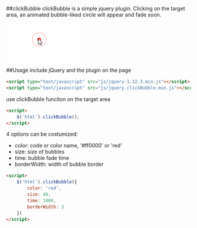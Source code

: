 ##clickBubble
clickBubble is a simple jquery plugin.
Clicking on the target area, an animated bubble-liked circle will appear and fade soon.

![](images/sample.gif)

##Usage
include jQuery and the plugin on the page

```html
<script type="text/javascript" src="js/jquery-1.12.3.min.js"></script>
<script type="text/javascript" src="js/jquery.clickBubble.min.js"></script>
```

use clickBubble funciton on the target area

```html
<script>
	$('html').clickBubble();
</script>
```

4 options can be costumized:

* color: code or color name, '#ff0000' or 'red'
* size: size of bubbles
* time: bubble fade time
* borderWidth: width of bubble border

```html
<script>
	$('html').clickBubble({
		color: 'red',
		size: 40,
		time: 1000,
		borderWidth: 3
	})
</script>
```
